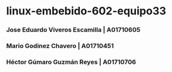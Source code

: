 # linux-embebido-602-equipo33

### Jose Eduardo Viveros Escamilla | A01710605
### Mario Godinez Chavero          | A01710451
### Héctor Gúmaro Guzmán Reyes     | A01710706











